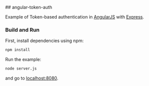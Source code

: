 ## angular-token-auth

Example of Token-based authentication in [AngularJS](http://angularjs.org) with [Express](http://expressjs.com). 

### Build and Run

First, install dependencies using npm:

```sh
npm install
```

Run the example:

```sh
node server.js
```

and go to [localhost:8080](http://localhost:8080).
 
